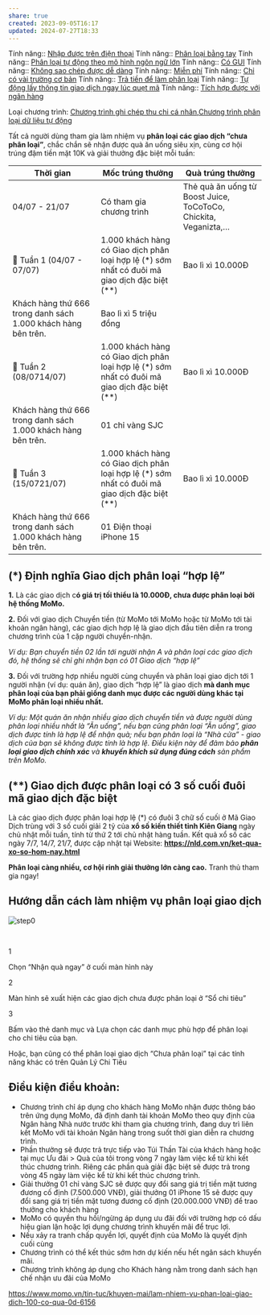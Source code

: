 ```yaml
---
share: true
created: 2023-09-05T16:17
updated: 2024-07-27T18:33
---
```

Tính năng:: [Nhập được trên điện thoại](../../3%20T%C3%ADnh%20n%C4%83ng/C%C3%A1ch%20nh%E1%BA%ADp%20li%E1%BB%87u/Nh%E1%BA%ADp%20%C4%91%C6%B0%E1%BB%A3c%20tr%C3%AAn%20%C4%91i%E1%BB%87n%20tho%E1%BA%A1i.md)
Tính năng:: [Phân loại bằng tay](../../3%20T%C3%ADnh%20n%C4%83ng/C%C3%A1ch%20ph%C3%A2n%20lo%E1%BA%A1i/Ph%C3%A2n%20lo%E1%BA%A1i%20b%E1%BA%B1ng%20tay.md)
Tính năng:: [Phân loại tự động theo mô hình ngôn ngữ lớn](../../3%20T%C3%ADnh%20n%C4%83ng/C%C3%A1ch%20ph%C3%A2n%20lo%E1%BA%A1i/Ph%C3%A2n%20lo%E1%BA%A1i%20t%E1%BB%B1%20%C4%91%E1%BB%99ng%20theo%20m%C3%B4%20h%C3%ACnh%20ng%C3%B4n%20ng%E1%BB%AF%20l%E1%BB%9Bn.md)
Tính năng:: [Có GUI](../../3%20T%C3%ADnh%20n%C4%83ng/Giao%20di%E1%BB%87n/C%C3%B3%20GUI.md)
Tính năng:: [Không sao chép được dễ dàng](../../3%20T%C3%ADnh%20n%C4%83ng/Kh%E1%BA%A3%20n%C4%83ng%20t%C3%ADch%20h%E1%BB%A3p/Kh%C3%B4ng%20sao%20ch%C3%A9p%20%C4%91%C6%B0%E1%BB%A3c%20d%E1%BB%85%20d%C3%A0ng.md)
Tính năng:: [Miễn phí](../../3%20T%C3%ADnh%20n%C4%83ng/Ch%C3%ADnh%20s%C3%A1ch%20gi%C3%A1/Mi%E1%BB%85n%20ph%C3%AD.md)
Tính năng:: [Chỉ có vài trường cơ bản](../../3%20T%C3%ADnh%20n%C4%83ng/S%E1%BB%91%20l%C6%B0%E1%BB%A3ng%20tr%C6%B0%E1%BB%9Dng%20ph%C3%A2n%20lo%E1%BA%A1i/Ch%E1%BB%89%20c%C3%B3%20v%C3%A0i%20tr%C6%B0%E1%BB%9Dng%20c%C6%A1%20b%E1%BA%A3n.md)
Tính năng:: [Trả tiền để làm phân loại](../../3%20T%C3%ADnh%20n%C4%83ng/Kh%C3%A1c/Tr%E1%BA%A3%20ti%E1%BB%81n%20%C4%91%E1%BB%83%20l%C3%A0m%20ph%C3%A2n%20lo%E1%BA%A1i.md)
Tính năng:: [Tự động lấy thông tin giao dịch ngay lúc quẹt mã](../../3%20T%C3%ADnh%20n%C4%83ng/C%C3%A1ch%20nh%E1%BA%ADp%20li%E1%BB%87u/T%E1%BB%B1%20%C4%91%E1%BB%99ng%20l%E1%BA%A5y%20th%C3%B4ng%20tin%20giao%20d%E1%BB%8Bch%20ngay%20l%C3%BAc%20qu%E1%BA%B9t%20m%C3%A3.md)
Tính năng:: [Tích hợp được với ngân hàng](../../3%20T%C3%ADnh%20n%C4%83ng/Kh%E1%BA%A3%20n%C4%83ng%20t%C3%ADch%20h%E1%BB%A3p/T%C3%ADch%20h%E1%BB%A3p%20%C4%91%C6%B0%E1%BB%A3c%20v%E1%BB%9Bi%20ng%C3%A2n%20h%C3%A0ng.md)

Loại chương trình: [Chương trình ghi chép thu chi cá nhân](../../4%20Lo%E1%BA%A1i%20ch%C6%B0%C6%A1ng%20tr%C3%ACnh/Ch%C6%B0%C6%A1ng%20tr%C3%ACnh%20ghi%20ch%C3%A9p%20thu%20chi%20c%C3%A1%20nh%C3%A2n.md),[Chương trình phân loại dữ liệu tự động](../../4%20Lo%E1%BA%A1i%20ch%C6%B0%C6%A1ng%20tr%C3%ACnh/Ch%C6%B0%C6%A1ng%20tr%C3%ACnh%20ph%C3%A2n%20lo%E1%BA%A1i%20d%E1%BB%AF%20li%E1%BB%87u%20t%E1%BB%B1%20%C4%91%E1%BB%99ng.md)


Tất cả người dùng tham gia làm nhiệm vụ **phân loại các giao dịch “chưa phân loại”**, chắc chắn sẽ nhận được quà ăn uống siêu xịn, cùng cơ hội trúng đậm tiền mặt 10K và giải thưởng đặc biệt mỗi tuần:

| **Thời gian**                                                 | **Mốc trúng thưởng**                                                                           | **Quà trúng thưởng**                                            |
| ------------------------------------------------------------- | ---------------------------------------------------------------------------------------------- | --------------------------------------------------------------- |
| 04/07 - 21/07                                                 | Có tham gia chương trình                                                                       | Thẻ quà ăn uống từ Boost Juice, ToCoToCo, Chickita, Veganizta,… |
| 🎁 Tuần 1 (04/07 - 07/07)                                     | 1.000 khách hàng có Giao dịch phân loại hợp lệ (*) sớm nhất có đuôi mã giao dịch đặc biệt (**) | Bao lì xì 10.000Đ                                               |
| Khách hàng thứ 666 trong danh sách 1.000 khách hàng bên trên. | Bao lì xì 5 triệu đồng                                                                         |                                                                 |
| 🎁 Tuần 2 (08/0714/07)                                        | 1.000 khách hàng có Giao dịch phân loại hợp lệ (*) sớm nhất có đuôi mã giao dịch đặc biệt (**) | Bao lì xì 10.000Đ                                               |
| Khách hàng thứ 666 trong danh sách 1.000 khách hàng bên trên. | 01 chỉ vàng SJC                                                                                |                                                                 |
| 🎁 Tuần 3 (15/0721/07)                                        | 1.000 khách hàng có Giao dịch phân loại hợp lệ (*) sớm nhất có đuôi mã giao dịch đặc biệt (**) | Bao lì xì 10.000Đ                                               |
| Khách hàng thứ 666 trong danh sách 1.000 khách hàng bên trên. | 01 Điện thoại iPhone 15                                                                        |                                                                 |

## (*) Định nghĩa Giao dịch phân loại “hợp lệ”

**1.** Là các giao dịch c**ó giá trị tối thiểu là 10.000Đ, chưa được phân loại bởi hệ thống MoMo.**

**2.** Đối với giao dịch Chuyển tiền (từ MoMo tới MoMo hoặc từ MoMo tới tài khoản ngân hàng), các giao dịch hợp lệ là giao dịch đầu tiên diễn ra trong chương trình của 1 cặp người chuyển-nhận.

*Ví dụ: Bạn chuyển tiền 02 lần tới người nhận A và phân loại các giao dịch đó, hệ thống sẽ chỉ ghi nhận bạn có 01 Giao dịch “hợp lệ”*

**3.** Đối với trường hợp nhiều người cùng chuyển và phân loại giao dịch tới 1 người nhận (ví dụ: quán ăn), giao dịch “hợp lệ” là giao dịch **mà danh mục phân loại của bạn phải giống danh mục được các người dùng khác tại MoMo phân loại nhiều nhất.** 

*Ví dụ: Một quán ăn nhận nhiều giao dịch chuyển tiền và được người dùng phân loại nhiều nhất là “Ăn uống”, nếu bạn cũng phân loại “Ăn uống”, giao dịch được tính là hợp lệ để nhận quà; nếu bạn phân loại là “Nhà cửa” - giao dịch của bạn sẽ không được tính là hợp lệ. Điều kiện này để đảm bảo **phân loại giao dịch chính xác** và **khuyến khích sử dụng đúng cách** sản phẩm trên MoMo.*

## (**) Giao dịch được phân loại có 3 số cuối đuôi mã giao dịch đặc biệt

Là các giao dịch được phân loại hợp lệ (*) có đuôi 3 chữ số cuối ở Mã Giao Dịch trùng với 3 số cuối giải 2 tỷ của **xổ số kiến thiết tỉnh Kiên Giang** ngày chủ nhật mỗi tuần, tính từ thứ 2 tới chủ nhật hàng tuần. Kết quả xổ số các ngày 7/7, 14/7, 21/7, được cập nhật tại Website: **https://nld.com.vn/ket-qua-xo-so-hom-nay.html**

**Phân loại càng nhiều, cơ hội rinh giải thưởng lớn càng cao.** Tranh thủ tham gia ngay!

## Hướng dẫn cách làm nhiệm vụ phân loại giao dịch

![step0](https://homepage.momocdn.net/img/momo-amazone-s3-api-240705091303-638557675838648918.jpg)

![step1](data:image/gif;base64,R0lGODlhAQABAIAAAAAAAP///yH5BAEAAAAALAAAAAABAAEAAAIBRAA7)

![step2](data:image/gif;base64,R0lGODlhAQABAIAAAAAAAP///yH5BAEAAAAALAAAAAABAAEAAAIBRAA7)

1

Chọn “Nhận quà ngay” ở cuối màn hình này

2

Màn hình sẽ xuất hiện các giao dịch chưa được phân loại ở “Sổ chi tiêu”

3

Bấm vào thẻ danh mục và Lựa chọn các danh mục phù hợp để phân loại cho chi tiêu của bạn.

Hoặc, bạn cũng có thể phân loại giao dịch “Chưa phân loại” tại các tính năng khác có trên Quản Lý Chi Tiêu

## Điều kiện điều khoản:

- Chương trình chỉ áp dụng cho khách hàng MoMo nhận được thông báo trên ứng dụng MoMo, đã định danh tài khoản MoMo theo quy định của Ngân hàng Nhà nước trước khi tham gia chương trình, đang duy trì liên kết MoMo với tài khoản Ngân hàng trong suốt thời gian diễn ra chương trình.
- Phần thưởng sẽ được trả trực tiếp vào Túi Thần Tài của khách hàng hoặc tại mục Ưu đãi > Quà của tôi trong vòng 7 ngày làm việc kể từ khi kết thúc chương trình. Riêng các phần quà giải đặc biệt sẽ được trả trong vòng 45 ngày làm việc kể từ khi kết thúc chương trình.
- Giải thưởng 01 chỉ vàng SJC sẽ được quy đổi sang giá trị tiền mặt tương đương cố định (7.500.000 VNĐ), giải thưởng 01 iPhone 15 sẽ được quy đổi sang giá trị tiền mặt tương đương cố định (20.000.000 VNĐ) để trao thưởng cho khách hàng
- MoMo có quyền thu hồi/ngừng áp dụng ưu đãi đối với trường hợp có dấu hiệu gian lận hoặc lợi dụng chương trình khuyến mãi để trục lợi.
- Nếu xảy ra tranh chấp quyền lợi, quyết định của MoMo là quyết định cuối cùng
- Chương trình có thể kết thúc sớm hơn dự kiến nếu hết ngân sách khuyến mãi.
- Chương trình không áp dụng cho Khách hàng nằm trong danh sách hạn chế nhận ưu đãi của MoMo

https://www.momo.vn/tin-tuc/khuyen-mai/lam-nhiem-vu-phan-loai-giao-dich-100-co-qua-0d-6156
